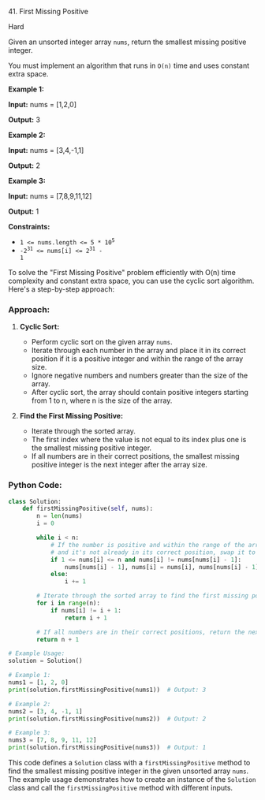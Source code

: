 41\. First Missing Positive

Hard

Given an unsorted integer array `nums`, return the smallest missing positive integer.

You must implement an algorithm that runs in `O(n)` time and uses constant extra space.

**Example 1:**

**Input:** nums = [1,2,0]

**Output:** 3 

**Example 2:**

**Input:** nums = [3,4,-1,1]

**Output:** 2 

**Example 3:**

**Input:** nums = [7,8,9,11,12]

**Output:** 1 

**Constraints:**

*   <code>1 <= nums.length <= 5 * 10<sup>5</sup></code>
*   <code>-2<sup>31</sup> <= nums[i] <= 2<sup>31</sup> - 1</code>

To solve the "First Missing Positive" problem efficiently with O(n) time complexity and constant extra space, you can use the cyclic sort algorithm. Here's a step-by-step approach:

### Approach:

1. **Cyclic Sort:**
   - Perform cyclic sort on the given array `nums`.
   - Iterate through each number in the array and place it in its correct position if it is a positive integer and within the range of the array size.
   - Ignore negative numbers and numbers greater than the size of the array.
   - After cyclic sort, the array should contain positive integers starting from 1 to n, where n is the size of the array.

2. **Find the First Missing Positive:**
   - Iterate through the sorted array.
   - The first index where the value is not equal to its index plus one is the smallest missing positive integer.
   - If all numbers are in their correct positions, the smallest missing positive integer is the next integer after the array size.

### Python Code:

```python
class Solution:
    def firstMissingPositive(self, nums):
        n = len(nums)
        i = 0

        while i < n:
            # If the number is positive and within the range of the array size,
            # and it's not already in its correct position, swap it to its correct position.
            if 1 <= nums[i] <= n and nums[i] != nums[nums[i] - 1]:
                nums[nums[i] - 1], nums[i] = nums[i], nums[nums[i] - 1]
            else:
                i += 1

        # Iterate through the sorted array to find the first missing positive integer.
        for i in range(n):
            if nums[i] != i + 1:
                return i + 1

        # If all numbers are in their correct positions, return the next positive integer.
        return n + 1

# Example Usage:
solution = Solution()

# Example 1:
nums1 = [1, 2, 0]
print(solution.firstMissingPositive(nums1))  # Output: 3

# Example 2:
nums2 = [3, 4, -1, 1]
print(solution.firstMissingPositive(nums2))  # Output: 2

# Example 3:
nums3 = [7, 8, 9, 11, 12]
print(solution.firstMissingPositive(nums3))  # Output: 1
```

This code defines a `Solution` class with a `firstMissingPositive` method to find the smallest missing positive integer in the given unsorted array `nums`. The example usage demonstrates how to create an instance of the `Solution` class and call the `firstMissingPositive` method with different inputs.